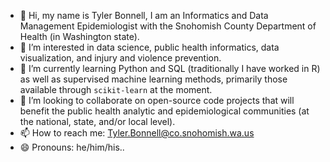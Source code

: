 - 👋 Hi, my name is Tyler Bonnell, I am an Informatics and Data Management Epidemiologist with the Snohomish County Department of Health (in Washington state).
- 👀 I’m interested in data science, public health informatics, data visualization, and injury and violence prevention.
- 🌱 I’m currently learning Python and SQL (traditionally I have worked in R) as well as supervised machine learning methods, primarily those available through `scikit-learn` at the moment.
- 💞️ I’m looking to collaborate on open-source code projects that will benefit the public health analytic and epidemiological communities (at the national, state, and/or local level).
- 📫 How to reach me: Tyler.Bonnell@co.snohomish.wa.us
- 😄 Pronouns: he/him/his..

<!---
TylerBonnellSnoco/TylerBonnellSnoco is a ✨ special ✨ repository because its `README.md` (this file) appears on your GitHub profile.
You can click the Preview link to take a look at your changes.
--->
